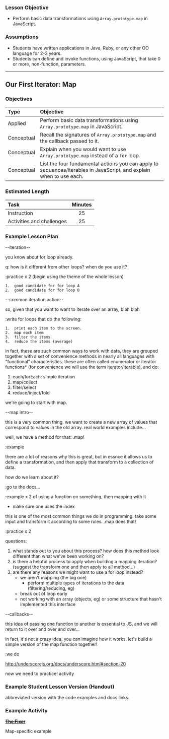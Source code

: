 ### Lesson Objective

- Perform basic data transformations using `Array.prototype.map` in JavaScript.

### Assumptions

- Students have written applications in Java, Ruby, or any other OO language
  for 2-3 years.
- Students can define and invoke functions, using JavaScript, that take 
  0 or more, non-function, parameters.

---

## Our First Iterator: Map

### Objectives

| Type       | Objective |
|:-----------|:----------|
| Applied    | Perform basic data transformations using `Array.prototype.map` in JavaScript. |
| Conceptual | Recall the signatures of `Array.prototype.map` and the callback passed to it. |
| Conceptual | Explain when you would want to use `Array.prototype.map` instead of a `for` loop. |
| Conceptual | List the four fundamental actions you can apply to sequences/iterables in JavaScript, and explain when to use each. |

### Estimated Length

| Task                      | Minutes |
|:--------------------------|:-------:|
| Instruction               |    25   |
| Activities and challenges |    25   |

### Example Lesson Plan

--iteration--

you know about for loop already.

q: how is it different from other loops? when do you use it?

:practice x 2 (begin using the theme of the whole lesson)
    
    1.  good candidate for for loop A
    2.  good candidate for for loop B

--common iteration action--

so, given that you want to want to iterate over an array, blah blah

:write for loops that do the following: 

    1.  print each item to the screen.
    2.  map each item
    3.  filter the items
    4.  reduce the items (average)

in fact, these are such common ways to work with data, they are grouped
together with a set of convenience methods in nearly all languages with
"functional" characteristics. these are often called enumerator or 
iterator functions* (for convenience we will use the term iterator/iterable),
and do:

1.  each/forEach: simple iteration
2.  map/collect
3.  filter/select
4.  reduce/inject/fold

we're going to start with map.

--map intro--

this is a very common thing. we want to create a new array of values that
correspond to values in the old array. real world examples include...

well, we have a method for that: .map!

:example

there are a lot of reasons why this is great, but in essnce it allows us
to define a transformation, and then apply that transform to a collection of data.

how do we learn about it?

:go to the docs…

:example x 2 of using a function on something, then mapping with it
  - make sure one uses the index

this is one of the most common things we do in programming: take some input
and transform it according to some rules. .map does that!

:practice x 2

questions:

1.  what stands out to you about this process? how does this method look
    different than what we've been working on?
2.  is there a helpful process to apply when building a mapping iteration?
    (suggest the transform one and then apply to all method…)
3.  are there any reasons we might want to use a for loop instead?
    - we aren't mapping (the big one)
      - perform multiple types of iterations to the data (filtering/reducing, eg)
    - break out of loop early
    - not working with an array (objects, eg) or some structure that
      hasn't implemented this interface

--callbacks--

this idea of passing one function to another is essential to JS, and we
will return to it over and over and over…

in fact, it's not a crazy idea, you can imagine how it works. let's build
a simple version of the map function together!

:we do

http://underscorejs.org/docs/underscore.html#section-20

now we need to practice! activity

### Example Student Lesson Version (Handout)

abbreviated version with the code examples and docs links.

### Example Activity

~~**[The Fixer]()**~~

Map-specific example
